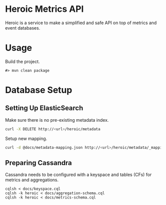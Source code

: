# Heroic Metrics API

Heroic is a service to make a simplified and safe API on top of metrics and
event databases.

# Usage

Build the project.

```shell
#> mvn clean package
```

# Database Setup

## Setting Up ElasticSearch

Make sure there is no pre-existing metadata index.

```sh
curl -X DELETE http://<url>/heroic/metadata
```

Setup new mapping.

```sh
curl -d @docs/metadata-mapping.json http://<url>/heroic/metadata/_mapping
```

## Preparing Cassandra

Cassandra needs to be configured with a keyspace and tables (CFs) for metrics
and aggregations.

```
cqlsh < docs/keyspace.cql
cqlsh -k heroic < docs/aggregation-schema.cql
cqlsh -k heroic < docs/metrics-schema.cql
```
